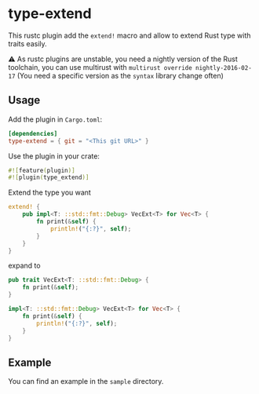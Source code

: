 type-extend
===========

This rustc plugin add the `extend!` macro and allow to extend Rust type with traits easily.

:warning: As rustc plugins are unstable, you need a nightly version of the Rust toolchain, you can use multirust with `multirust override nightly-2016-02-17` (You need a specific version as the `syntax` library change often)

Usage
-----

Add the plugin in `Cargo.toml`:

```toml
[dependencies]
type-extend = { git = "<This git URL>" }
```

Use the plugin in your crate:

```rust
#![feature(plugin)]
#![plugin(type_extend)]
```

Extend the type you want

```rust
extend! {
    pub impl<T: ::std::fmt::Debug> VecExt<T> for Vec<T> {
        fn print(&self) {
            println!("{:?}", self);
        }
    }
}
```

expand to

```rust
pub trait VecExt<T: ::std::fmt::Debug> {
    fn print(&self);
}

impl<T: ::std::fmt::Debug> VecExt<T> for Vec<T> {
    fn print(&self) {
        println!("{:?}", self);
    }
}
```

Example
-------

You can find an example in the `sample` directory.
